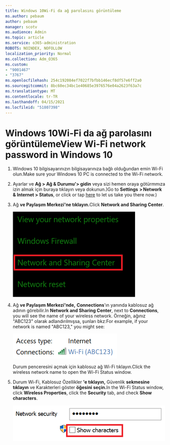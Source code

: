 ```yaml
---
title: Windows 10Wi-Fi da ağ parolasını görüntüleme
ms.author: pebaum
author: pebaum
manager: scotv
ms.audience: Admin
ms.topic: article
ms.service: o365-administration
ROBOTS: NOINDEX, NOFOLLOW
localization_priority: Normal
ms.collection: Adm_O365
ms.custom:
- "9001467"
- "3767"
ms.openlocfilehash: 254c192084ef7022f7bfbb146ecf8df57e6ff2a0
ms.sourcegitcommit: 8bc60ec34bc1e40685e3976576e04a2623f63a7c
ms.translationtype: MT
ms.contentlocale: tr-TR
ms.lasthandoff: 04/15/2021
ms.locfileid: "51807398"
---
```

# <a name="view-wi-fi-network-password-in-windows-10"></a><span data-ttu-id="16a3a-102">Windows 10Wi-Fi da ağ parolasını görüntüleme</span><span class="sxs-lookup"><span data-stu-id="16a3a-102">View Wi-Fi network password in Windows 10</span></span>

1. <span data-ttu-id="16a3a-103">Windows 10 bilgisayarınızın bilgisayarınıza bağlı olduğundan emin Wi-Fi olun.</span><span class="sxs-lookup"><span data-stu-id="16a3a-103">Make sure your Windows 10 PC is connected to the Wi-Fi network.</span></span>

2. <span data-ttu-id="16a3a-104">Ayarlar ve **Ağ > Ağ & Durumu'> gidin** veya sizi [](ms-settings:network?activationSource=GetHelp) hemen oraya götürmmıza izin almak için buraya tıklayın veya dokunun.)</span><span class="sxs-lookup"><span data-stu-id="16a3a-104">Go to **Settings  > Network & Internet  > Status**, or click or tap [here](ms-settings:network?activationSource=GetHelp) to let us take you there now.)</span></span>

3. <span data-ttu-id="16a3a-105">Ağ **ve Paylaşım Merkezi'ne tıklayın.**</span><span class="sxs-lookup"><span data-stu-id="16a3a-105">Click **Network and Sharing Center**.</span></span>

    ![Ağ ve Paylaşım Merkezi.](media/network-sharing-center.png)

4. <span data-ttu-id="16a3a-107">Ağ **ve Paylaşım Merkezi'nde,** **Connections**'ın yanında kablosuz ağ adının görebilir.</span><span class="sxs-lookup"><span data-stu-id="16a3a-107">In **Network and Sharing Center**, next to **Connections**, you will see the name of your wireless network.</span></span> <span data-ttu-id="16a3a-108">Örneğin, ağınız "ABC123" olarak adlandırılmışsa, şunları bkz:</span><span class="sxs-lookup"><span data-stu-id="16a3a-108">For example, if your network is named "ABC123," you might see:</span></span>

    ![Ağ bağlantıları.](media/network-connections.png)

    <span data-ttu-id="16a3a-110">Durum penceresini açmak için kablosuz ağ Wi-Fi tıklayın.</span><span class="sxs-lookup"><span data-stu-id="16a3a-110">Click the wireless network name to open the Wi-Fi Status window.</span></span> 

5. <span data-ttu-id="16a3a-111">Durum Wi-Fi, Kablosuz Özellikler **'e tıklayın,** Güvenlik **sekmesine tıklayın** ve Karakterleri göster **öğesini seçin.**</span><span class="sxs-lookup"><span data-stu-id="16a3a-111">In the Wi-Fi Status window, click **Wireless Properties**, click the **Security** tab, and check **Show characters**.</span></span>

    ![Parola Wi-Fi gösterme.](media/show-password-characters.png)

